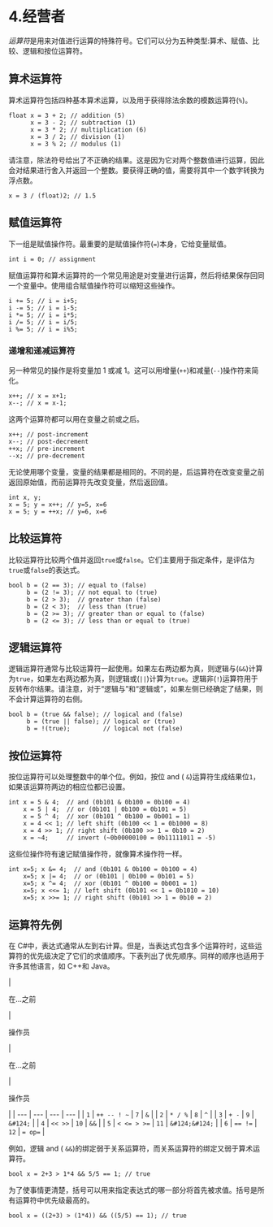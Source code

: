 # 4.经营者

*运算符*是用来对值进行运算的特殊符号。它们可以分为五种类型:算术、赋值、比较、逻辑和按位运算符。

## 算术运算符

算术运算符包括四种基本算术运算，以及用于获得除法余数的模数运算符(`%`)。

```
float x = 3 + 2; // addition (5)
      x = 3 - 2; // subtraction (1)
      x = 3 * 2; // multiplication (6)
      x = 3 / 2; // division (1)
      x = 3 % 2; // modulus (1)

```

请注意，除法符号给出了不正确的结果。这是因为它对两个整数值进行运算，因此会对结果进行舍入并返回一个整数。要获得正确的值，需要将其中一个数字转换为浮点数。

```
x = 3 / (float)2; // 1.5

```

## 赋值运算符

下一组是赋值操作符。最重要的是赋值操作符(`=`)本身，它给变量赋值。

```
int i = 0; // assignment

```

赋值运算符和算术运算符的一个常见用途是对变量进行运算，然后将结果保存回同一个变量中。使用组合赋值操作符可以缩短这些操作。

```
i += 5; // i = i+5;
i -= 5; // i = i-5;
i *= 5; // i = i*5;
i /= 5; // i = i/5;
i %= 5; // i = i%5;

```

### 递增和递减运算符

另一种常见的操作是将变量加 1 或减 1。这可以用增量(`++`)和减量(`--`)操作符来简化。

```
x++; // x = x+1;
x--; // x = x-1;

```

这两个运算符都可以用在变量之前或之后。

```
x++; // post-increment
x--; // post-decrement
++x; // pre-increment
--x; // pre-decrement

```

无论使用哪个变量，变量的结果都是相同的。不同的是，后运算符在改变变量之前返回原始值，而前运算符先改变变量，然后返回值。

```
int x, y;
x = 5; y = x++; // y=5, x=6
x = 5; y = ++x; // y=6, x=6

```

## 比较运算符

比较运算符比较两个值并返回`true`或`false`。它们主要用于指定条件，是评估为`true`或`false`的表达式。

```
bool b = (2 == 3); // equal to (false)
     b = (2 != 3); // not equal to (true)
     b = (2 > 3);  // greater than (false)
     b = (2 < 3);  // less than (true)
     b = (2 >= 3); // greater than or equal to (false)
     b = (2 <= 3); // less than or equal to (true)

```

## 逻辑运算符

逻辑运算符通常与比较运算符一起使用。如果左右两边都为真，则逻辑与(`&&`)计算为`true`，如果左右两边都为真，则逻辑或(`||`)计算为`true`。逻辑非(`!`)运算符用于反转布尔结果。请注意，对于“逻辑与”和“逻辑或”，如果左侧已经确定了结果，则不会计算运算符的右侧。

```
bool b = (true && false); // logical and (false)
     b = (true || false); // logical or (true)
     b = !(true);         // logical not (false)

```

## 按位运算符

按位运算符可以处理整数中的单个位。例如，按位 and ( `&`)运算符生成结果位`1`，如果该运算符两边的相应位都已设置。

```
int x = 5 & 4;  // and (0b101 & 0b100 = 0b100 = 4)
    x = 5 | 4;  // or (0b101 | 0b100 = 0b101 = 5)
    x = 5 ^ 4;  // xor (0b101 ^ 0b100 = 0b001 = 1)
    x = 4 << 1; // left shift (0b100 << 1 = 0b1000 = 8)
    x = 4 >> 1; // right shift (0b100 >> 1 = 0b10 = 2)
    x = ~4;     // invert (~0b00000100 = 0b11111011 = -5)

```

这些位操作符有速记赋值操作符，就像算术操作符一样。

```
int x=5; x &= 4;  // and (0b101 & 0b100 = 0b100 = 4)
    x=5; x |= 4;  // or (0b101 | 0b100 = 0b101 = 5)
    x=5; x ^= 4;  // xor (0b101 ^ 0b100 = 0b001 = 1)
    x=5; x <<= 1; // left shift (0b101 << 1 = 0b1010 = 10)
    x=5; x >>= 1; // right shift (0b101 >> 1 = 0b10 = 2)

```

## 运算符先例

在 C#中，表达式通常从左到右计算。但是，当表达式包含多个运算符时，这些运算符的优先级决定了它们的求值顺序。下表列出了优先顺序。同样的顺序也适用于许多其他语言，如 C++和 Java。

<colgroup><col class="tcol1 align-left"> <col class="tcol2 align-left"> <col class="tcol3 align-left"> <col class="tcol4 align-left"></colgroup> 
| 

在…之前

 | 

操作员

 | 

在…之前

 | 

操作员

 |
| --- | --- | --- | --- |
| `1` | `++ -- ! ~` | `7` | `&` |
| `2` | `* / %` | `8` | `^` |
| `3` | `+ -` | `9` | `&#124;` |
| `4` | `<< >>` | `10` | `&&` |
| `5` | `< <= > >=` | `11` | `&#124;&#124;` |
| `6` | `== !=` | `12` | `= op=` |

例如，逻辑 and ( `&&`)的绑定弱于关系运算符，而关系运算符的绑定又弱于算术运算符。

```
bool x = 2+3 > 1*4 && 5/5 == 1; // true

```

为了使事情更清楚，括号可以用来指定表达式的哪一部分将首先被求值。括号是所有运算符中优先级最高的。

```
bool x = ((2+3) > (1*4)) && ((5/5) == 1); // true

```